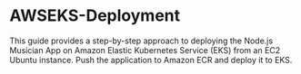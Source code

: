 # AWSEKS-Deployment
This guide provides a step-by-step approach to deploying the Node.js Musician App on Amazon Elastic Kubernetes Service (EKS) from an EC2 Ubuntu instance. Push the application to Amazon ECR and deploy it to EKS.
